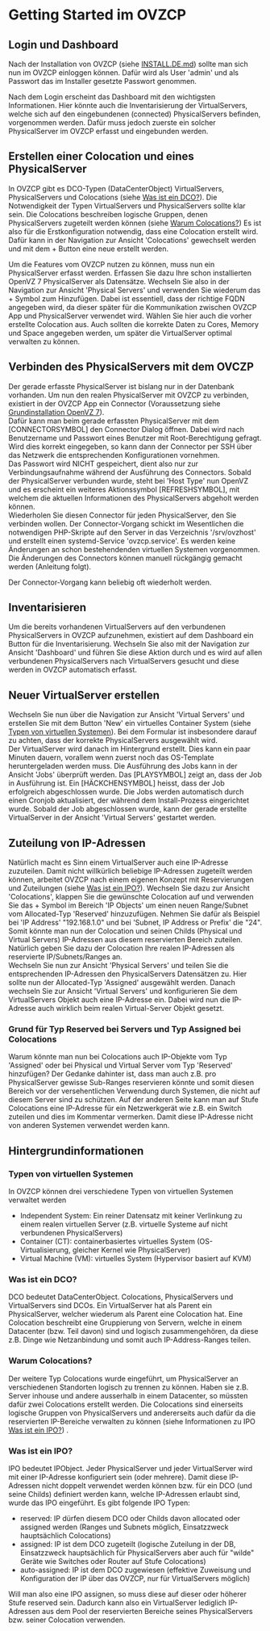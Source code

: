 # Getting Started im OVZCP

## Login und Dashboard
Nach der Installation von OVZCP (siehe [INSTALL.DE.md](INSTALL.DE.md)) sollte man sich nun im OVZCP einloggen können.
Dafür wird als User 'admin' und als Passwort das im Installer gesetzte Passwort genommen.

Nach dem Login erscheint das Dashboard mit den wichtigsten Informationen. Hier könnte auch die Inventarisierung der 
VirtualServers, welche sich auf den eingebundenen (connected) PhysicalServers befinden, vorgenommen werden. Dafür muss 
jedoch zuerste ein solcher PhysicalServer im OVZCP erfasst und eingebunden werden. 

## Erstellen einer Colocation und eines PhysicalServer
In OVZCP gibt es DCO-Typen (DataCenterObject) VirtualServers, PhysicalServers und Colocations (siehe [Was ist ein DCO?](#was-ist-ein-dco)). Die Notwendigkeit der Typen VirtualServers und 
PhysicalServers sollte klar sein. Die Colocations beschreiben logische Gruppen, denen PhysicalServers zugeteilt werden 
können (siehe [Warum Colocations?](#warum-colocations)) 
Es ist also für die Erstkonfiguration notwendig, dass eine Colocation erstellt wird. Dafür kann in der Navigation zur Ansicht
'Colocations' gewechselt werden und mit dem + Button eine neue erstellt werden.

Um die Features vom OVZCP nutzen zu können, muss nun ein PhysicalServer erfasst werden. Erfassen Sie dazu Ihre schon
installierten OpenVZ 7 PhysicalServer als Datensätze. Wechseln Sie also in der Navigation zur Ansicht 'Physical Servers' und 
verwenden Sie wiederum das + Symbol zum Hinzufügen. Dabei ist essentiell, dass der richtige
FQDN angegeben wird, da dieser später für die Kommunikation zwischen OVZCP App und PhysicalServer verwendet wird. Wählen 
Sie hier auch die vorher erstellte Colocation aus. 
Auch sollten die korrekte Daten zu Cores, Memory und Space angegeben werden, um später die VirtualServer optimal 
verwalten zu können.

## Verbinden des PhysicalServers mit dem OVCZP
Der gerade erfasste PhysicalServer ist bislang nur in der Datenbank vorhanden. Um nun den realen PhysicalServer mit OVZCP 
zu verbinden, existiert in der OVZCP App ein Connector (Voraussetzung siehe [Grundinstallation OpenVZ 7](INSTALL-OVZ7LEMP.DE.md)).   
Dafür kann man beim gerade erfassten PhysicalServer mit dem [CONNECTORSYMBOL] den Connector Dialog öffnen. 
Dabei wird nach Benutzername und Passwort eines Benutzer mit Root-Berechtigung gefragt. Wird dies korrekt eingegeben, 
so kann dann der Connector per SSH über das Netzwerk die entsprechenden Konfigurationen vornehmen.    
Das Passwort wird NICHT gespeichert, dient also nur zur Verbindungsaufnahme während der Ausführung des Connectors. 
Sobald der PhysicalServer verbunden wurde, steht bei 'Host Type' nun OpenVZ und es erscheint ein weiteres Aktionssymbol
[REFRESHSYMBOL], mit welchem die aktuellen Informationen des PhysicalServers abgeholt werden können.   
Wiederholen Sie diesen Connector für jeden PhysicalServer, den Sie verbinden wollen.
Der Connector-Vorgang schickt im Wesentlichen die notwendigen PHP-Skripte auf den Server in das Verzeichnis '/srv/ovzhost' 
und erstellt einen systemd-Service 'ovzcp.service'. Es werden keine Änderungen an schon bestehendenden virtuellen Systemen
vorgenommen. Die Änderungen des Connectors können manuell rückgängig gemacht werden (Anleitung folgt).

Der Connector-Vorgang kann beliebig oft wiederholt werden.

## Inventarisieren
Um die bereits vorhandenen VirtualServers auf den verbundenen PhysicalServers in OVZCP aufzunehmen, existiert auf dem
Dashboard ein Button für die Inventarisierung. Wechseln Sie also mit der Navigation zur Ansicht 'Dashboard' und führen Sie diese Aktion
durch und es wird auf allen verbundenen PhysicalServers nach VirtualServers gesucht und diese werden in OVZCP automatisch erfasst.

## Neuer VirtualServer erstellen
Wechseln Sie nun über die Navigation zur Ansicht 'Virtual Servers' und erstellen Sie mit dem Button 'New' ein virtuelles Container
System (siehe [Typen von virtuellen Systemen](#typen-von-virtuellen-systemen)). Bei dem Formular ist insbesondere darauf zu achten,
dass der korrekte PhysicalServers ausgewählt wird.  
Der VirtualServer wird danach im Hintergrund erstellt. Dies kann ein paar Minuten dauern, vorallem wenn zuerst noch das OS-Template
heruntergeladen werden muss. Die Ausführung des Jobs kann in der Ansicht 'Jobs' überprüft werden. Das [PLAYSYMBOL] zeigt an, dass der 
Job in Ausführung ist. Ein [HÄCKCHENSYMBOL] heisst, dass der Job erfolgreich abgeschlossen wurde. Die Jobs werden automatisch durch
einen Cronjob aktualisiert, der während dem Install-Prozess eingerichtet wurde. Sobald der Job abgeschlossen wurde, kann der gerade 
erstellte VirtualServer in der Ansicht 'Virtual Servers' gestartet werden.

## Zuteilung von IP-Adressen
Natürlich macht es Sinn einem VirtualServer auch eine IP-Adresse zuzuteilen. Damit nicht willkürlich beliebige IP-Adressen zugeteilt
werden können, arbeitet OVZCP nach einem eigenen Konzept mit Reservierungen und Zuteilungen (siehe [Was ist ein IPO?](#was-ist-ein-ipo)).
Wechseln Sie dazu zur Ansicht 'Colocations', klappen Sie die gewünschte Colocation auf und verwenden Sie das + Symbol im Bereich
'IP Objects' um einen neuen Range/Subnet vom Allocated-Typ 'Reserved' hinzuzufügen. Nehmen Sie dafür als Beispiel bei 'IP Address'
"192.168.1.0" und bei 'Subnet, IP Address or Prefix' die "24". Somit könnte man nun der Colocation und seinen Childs 
(Physical und Virtual Servers) IP-Adressen aus diesem reservierten Bereich zuteilen. Natürlich geben Sie dazu der Colocation Ihre
realen IP-Adressen als reservierte IP/Subnets/Ranges an.  
Wechseln Sie nun zur Ansicht 'Physical Servers' und teilen Sie die entsprechenden IP-Adressen den PhysicalServers Datensätzen zu. 
Hier sollte nun der Allocated-Typ 'Assigned' ausgewählt werden.
Danach wechseln Sie zur Ansicht 'Virtual Servers' und konfigurieren Sie dem VirtualServers Objekt auch eine IP-Adresse ein. Dabei wird
nun die IP-Adresse auch wirklich beim realen Virtual-Server Objekt gesetzt.

### Grund für Typ Reserved bei Servers und Typ Assigned bei Colocations
Warum könnte man nun bei Colocations auch IP-Objekte vom Typ 'Assigned' oder bei Physical und Virtual Server vom Typ 'Reserved' 
hinzufügen? Der Gedanke dahinter ist, dass man auch z.B. pro PhysicalServer gewisse Sub-Ranges reservieren könnte und somit diesen 
Bereich vor der versehentlichen Verwendung durch Systemen, die nicht auf diesem Server sind zu schützen. Auf der anderen Seite kann man 
auf Stufe Colocations eine IP-Adresse für ein Netzwerkgerät wie z.B. ein Switch zuteilen und dies im Kommentar vermerken. Damit diese
IP-Adresse nicht von anderen Systemen verwendet werden kann.

## Hintergrundinformationen
### Typen von virtuellen Systemen
In OVZCP können drei verschiedene Typen von virtuellen Systemen verwaltet werden
- Independent System: Ein reiner Datensatz mit keiner Verlinkung zu einem realen virtuellen Server (z.B. virtuelle Systeme auf nicht verbundenen PhysicalServers)
- Container (CT): containerbasiertes virtuelles System (OS-Virtualisierung, gleicher Kernel wie PhysicalServer)
- Virtual Machine (VM): virtuelles System (Hypervisor basiert auf KVM) 

### Was ist ein DCO?
DCO bedeutet DataCenterObject. Colocations, PhysicalServers und VirtualServers sind DCOs. Ein VirtualServer hat als 
Parent ein PhysicalServer, welcher wiederum als Parent eine Colocation hat. Eine Colocation beschreibt eine Gruppierung
von Servern, welche in einem Datacenter (bzw. Teil davon) sind und logisch zusammengehören, da diese z.B. Dinge wie 
Netzanbindung und somit auch IP-Address-Ranges teilen.

### Warum Colocations?
Der weitere Typ Colocations wurde eingeführt, um PhysicalServer an verschiedenen Standorten logisch zu trennen zu 
können. Haben sie z.B. Server inhouse und andere ausserhalb in einem Datacenter, so müssten dafür zwei Colocations 
erstellt werden. Die Colocations sind einerseits logische Gruppen von PhysicalServers und andererseits auch dafür da
die reservierten IP-Bereiche verwalten zu können (siehe Informationen zu IPO [Was ist ein IPO?](#was-ist-ein-ipo)) .

### Was ist ein IPO?
IPO bedeutet IPObject. Jeder PhysicalServer und jeder VirtualServer wird mit einer IP-Adresse konfiguriert sein (oder mehrere).
Damit diese IP-Adressen nicht doppelt verwendet werden können bzw. für ein DCO (und seine Childs) definiert werden kann, 
welche IP-Adressen erlaubt sind, wurde das IPO eingeführt. 
Es gibt folgende IPO Typen:
- reserved: IP dürfen diesem DCO oder Childs davon allocated oder assigned werden (Ranges und Subnets möglich, Einsatzzweck hauptsächlich Colocations)
- assigned: IP ist dem DCO zugeteilt (logische Zuteilung in der DB, Einsatzzweck hauptsächlich für PhysicalServers aber auch für "wilde" Geräte wie Switches oder Router auf Stufe Colocations)
- auto-assigned: IP ist dem DCO zugewiesen (effektive Zuweisung und Konfiguration der IP über das OVZCP, nur für VirtualServers möglich)

Will man also eine IPO assignen, so muss diese auf dieser oder höherer Stufe reserved sein.
Dadurch kann also ein VirtualServer lediglich IP-Adressen aus dem Pool der reservierten Bereiche seines PhysicalServers 
bzw. seiner Colocation verwenden.
